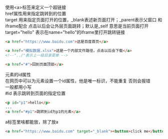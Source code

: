 使用\<a>标签来定义一个超链接  
href属性用来指定跳转到的位置  
target 用来指定页面打开的位置，_blank表述新页面打开；_parent表示父窗口 和iframe配合 点击以后会让外层页面跳转；默认是_self 意思是当前页面打开  
target="hello" 表示在name="hello"的iframe里打开跳转链接  
```html
<a href="https://www.baidu.com">这是百度首页</a>
```
```html
<a href="模拟数据.xlsx">这是一个内部文件路径，点击以后会下载</a>
<!--"../"表示上一级目录菜单 -->
```
```html
<a href="#">回到页面顶部</a>
```

元素的id属性  
在网页中可以为元素设置一个id属性，他是唯一标识，不能重复 否则会报错  
一般都用小写  
#id 表示跳转到页面的指定位置  
```html
<p id="p1">hello</p>
...
<a href="#p1">跳转到id为p1的元素</a>
```

a标签里啥都能放，除了放a  
```html
<a href="https://www.baidu.com" target="_blank"><button>click me</button></a>
```
